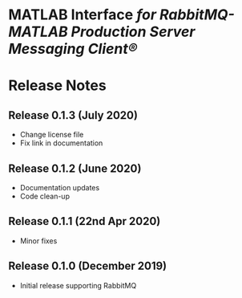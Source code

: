 # MATLAB Interface *for RabbitMQ-MATLAB Production Server Messaging Client®*
# Release Notes

## Release 0.1.3 (July 2020)
* Change license file
* Fix link in documentation

## Release 0.1.2 (June 2020)
* Documentation updates
* Code clean-up

## Release 0.1.1 (22nd Apr 2020)
* Minor fixes

## Release 0.1.0 (December  2019)
* Initial release supporting RabbitMQ

[//]: #  (Copyright 2019-2020 The MathWorks, Inc.)

